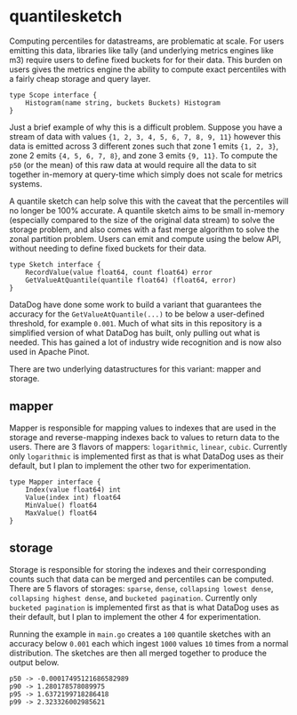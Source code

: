# quantilesketch

Computing percentiles for datastreams, are problematic at scale. For users emitting this data, libraries like tally (and underlying metrics engines like m3) require users to define fixed buckets for for their data. This burden on users gives the metrics engine the ability to compute exact percentiles with a fairly cheap storage and query layer.
```
type Scope interface {
	Histogram(name string, buckets Buckets) Histogram
}
```
Just a brief example of why this is a difficult problem. Suppose you have a stream of data with values `{1, 2, 3, 4, 5, 6, 7, 8, 9, 11}` however this data is emitted across 3 different zones such that zone 1 emits `{1, 2, 3}`, zone 2 emits `{4, 5, 6, 7, 8}`, and zone 3 emits `{9, 11}`. To compute the `p50` (or the mean) of this raw data at would require all the data to sit together in-memory at query-time which simply does not scale for metrics systems.

A quantile sketch can help solve this with the caveat that the percentiles will no longer be 100% accurate. A quantile sketch aims to be small in-memory (especially compared to the size of the original data stream) to solve the storage problem, and also comes with a fast merge algorithm to solve the zonal partition problem. Users can emit and compute using the below API, without needing to define fixed buckets for their data.
```
type Sketch interface {
	RecordValue(value float64, count float64) error
	GetValueAtQuantile(quantile float64) (float64, error)
}
```

DataDog have done some work to build a variant that guarantees the accuracy for the `GetValueAtQuantile(...)` to be below a user-defined threshold, for example `0.001`. Much of what sits in this repository is a simplified version of what DataDog has built, only pulling out what is needed. This has gained a lot of industry wide recognition and is now also used in Apache Pinot.

There are two underlying datastructures for this variant: mapper and storage.

## mapper
Mapper is responsible for mapping values to indexes that are used in the storage and reverse-mapping indexes back to values to return data to the users. There are 3 flavors of mappers: `logarithmic`, `linear`, `cubic`. Currently only `logarithmic` is implemented first as that is what DataDog uses as their default, but I plan to implement the other two for experimentation.
```
type Mapper interface {
	Index(value float64) int
	Value(index int) float64
	MinValue() float64
	MaxValue() float64
}
```

## storage
Storage is responsible for storing the indexes and their corresponding counts such that data can be merged and percentiles can be computed. There are 5 flavors of storages: `sparse`, `dense`, `collapsing lowest dense`, `collapsing highest dense`, and `bucketed pagination`. Currently only `bucketed pagination` is implemented first as that is what DataDog uses as their default, but I plan to implement the other 4 for experimentation.


Running the example in `main.go` creates a `100` quantile sketches with an accuracy below `0.001` each which ingest `1000` values `10` times from a normal distribution. The sketches are then all merged together to produce the output below.
```
p50 -> -0.00017495121686582989
p90 -> 1.280178578089975
p95 -> 1.6372199718286418
p99 -> 2.323326002985621
```
